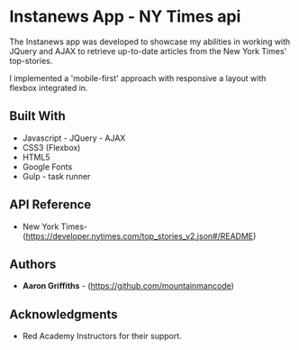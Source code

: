   # Instanews App - NY Times api

  The Instanews app was developed to showcase my abilities in working with JQuery and AJAX to retrieve up-to-date articles from the New York Times' top-stories. 

  I implemented a 'mobile-first' approach with responsive a layout with flexbox integrated in. 

## Built With

* Javascript - JQuery - AJAX
* CSS3 (Flexbox)
* HTML5
* Google Fonts 
* Gulp - task runner

## API Reference

* New York Times- (https://developer.nytimes.com/top_stories_v2.json#/README)

## Authors

* **Aaron Griffiths** - (https://github.com/mountainmancode)

## Acknowledgments

* Red Academy Instructors for their support.